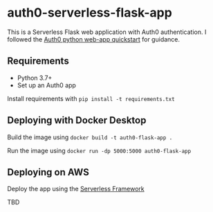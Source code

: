 # auth0-serverless-flask-app

This is a Serverless Flask web application with Auth0 authentication. I followed the [Auth0 python web-app quickstart](https://auth0.com/docs/quickstart/webapp/python) for guidance.

## Requirements

* Python 3.7+
* Set up an Auth0 app

Install requirements with `pip install -t requirements.txt` 

## Deploying with Docker Desktop

Build the image using `docker build -t auth0-flask-app .`

Run the image using `docker run -dp 5000:5000 auth0-flask-app`

## Deploying on AWS

Deploy the app using the [Serverless Framework](https://www.serverless.com/framework/docs/providers/aws/guide/intro/)

TBD